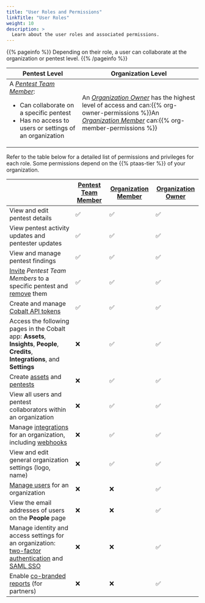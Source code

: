 ```yaml
---
title: "User Roles and Permissions"
linkTitle: "User Roles"
weight: 10
description: >
  Learn about the user roles and associated permissions.
---
```


{{% pageinfo %}}
Depending on their role, a user can collaborate at the organization or pentest level.
{{% /pageinfo %}}

| Pentest Level | Organization Level |
|---|---|
| A [_Pentest Team Member_](/getting-started/glossary/#pentest-team-member):<ul><li>Can collaborate on a specific pentest</li><li>Has no access to users or settings of an organization</li></ul> | An [_Organization Owner_](/getting-started/glossary/#organization-owner) has the highest level of access and can:{{% org-owner-permissions %}}An [_Organization Member_](/getting-started/glossary/#organization-member) can:{{% org-member-permissions %}} |

Refer to the table below for a detailed list of permissions and privileges for each role. Some permissions depend on the {{% ptaas-tier %}} of your organization.

|  | [Pentest Team Member](/getting-started/glossary/#pentest-team-member) | [Organization Member](/getting-started/glossary/#organization-member) | [Organization Owner](/getting-started/glossary/#organization-owner) |
|---|---|---|---|
| View and edit pentest details | ✅ | ✅ | ✅ |
| View pentest activity updates and pentester updates| ✅ | ✅ | ✅ |
| View and manage pentest findings | ✅ | ✅ | ✅ |
| [Invite](/platform-deep-dive/collaboration/organization/manage-users/#add-a-pentest-team-member) _Pentest Team Members_ to a specific pentest and [remove](/platform-deep-dive/collaboration/organization/manage-users/#remove-a-pentest-team-member) them | ✅ | ✅ | ✅ |
| Create and manage [Cobalt API tokens](/apiusecases/create_asset/#create-an-api-token-in-the-cobalt-ui) | ✅ | ✅ | ✅ |
| Access the following pages in the Cobalt app: **Assets**, **Insights**, **People**, **Credits**, **Integrations**, and **Settings** | ❌ | ✅ | ✅ |
| Create [assets](/platform-deep-dive/assets/) and [pentests](/platform-deep-dive/pentests/) | ❌ | ✅ | ✅ |
| View all users and pentest collaborators within an organization | ❌ | ✅ | ✅ |
| Manage [integrations](/integrations/) for an organization, including [webhooks](/integrations/webhooks/) | ❌ | ✅ | ✅ |
| View and edit general organization settings (logo, name) | ❌ | ✅ | ✅ |
| [Manage users](/platform-deep-dive/collaboration/organization/manage-users/#manage-users-for-your-organization) for an organization | ❌ | ❌ | ✅ |
| View the email addresses of users on the **People** page | ❌ | ❌ | ✅ |
| Manage identity and access settings for an organization: [two-factor authentication](/getting-started/sign-in/#two-factor-authentication) and [SAML SSO](/getting-started/sign-in/#saml-sso) | ❌ | ❌ | ✅ |
| Enable [co-branded reports](/getting-started/checklist/#co-branded-reports) (for partners) | ❌ | ❌ | ✅ |
